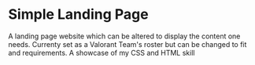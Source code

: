 # Simple Landing Page

A landing page website which can be altered to display the content one needs. Currenty set as a Valorant Team's roster but can be changed to fit and requirements.
A showcase of my CSS and HTML skill
